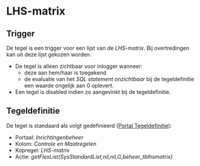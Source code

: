 # LHS-matrix

## Trigger

De tegel is een trigger voor een lijst van de _LHS-matrix_. Bij overtredingen kan uit deze lijst gekozen worden.

- De tegel is alleen zichtbaar voor inlogger wanneer:
  - deze aan hem/haar is toegekend
  - de evaluatie van het _SQL statement onzichtbaar_ bij de tegeldefinitie een waarde ongelijk aan 0 oplevert.
- Een tegel is disabled indien zo aangevinkt bij de tegeldefinitie.

## Tegeldefinitie

De tegel is standaard als volgt gedefinieerd ([Portal Tegeldefinitie](/instellen_inrichten/portaldefinitie/portal_tegel.md)):

- Portaal: _Inrichtingenbeheer_
- Kolom: _Controle en Maatregelen_
- Kopregel: _LHS-matrix_
- Actie: _getFlexList(SysStandardList,nil,nil,G,beheer_tblhsmatrix)_
